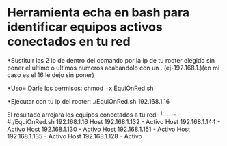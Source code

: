 # Herramienta echa en bash para identificar equipos activos conectados en tu red 

*Sustituir las 2 ip de dentro del comando por la ip de tu rooter elegido sin poner el ultimo o ultimos numeros acabandolo con un .  (ej-192.168.1.)(en mi caso es el 16 le dejo sin poner)

*Uso= Darle los permisos: chmod +x EquiOnRed.sh

*Ejecutar con tu ip del rooter: ./EquiOnRed.sh 192.168.1.16

El resultado arrojara los equipos conectados a tu red:
└──╼ #./EquiOnRed.sh 192.168.1.16
Host 192.168.1.132 - Activo
Host 192.168.1.144 - Activo
Host 192.168.1.130 - Activo
Host 192.168.1.151 - Activo
Host 192.168.1.135 - Activo
Host 192.168.1.128 - Activo
